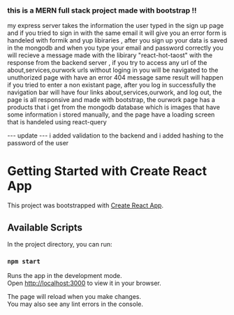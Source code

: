 ### this is a MERN full stack project made with bootstrap !!

my express server takes the information the user typed in the sign up page and if you tried to sign in with the same email it will give you an error form is handeled with formik and yup libiraries ,
after you sign up your data is saved in the mongodb and when you type your email and password correctly you will recieve a message made with the libirary "react-hot-taost" with the response from the backend server ,
if you try to access any url of the about,services,ourwork urls without loging in you will be navigated to the unuthorized page with have an error 404 message same result will happen if you tried to enter a non existant page,
after you log in successfully the navigation bar will have four links about,services,ourwork, and log out, the page is all responsive and made with bootstrap,
the ourwork page has a products that i get from the mongodb database which is images that have some information i stored manually, and the page have a loading screen that is handeled using react-query

--- update ---
i added validation to the backend and i added hashing to the password of the user


# Getting Started with Create React App

This project was bootstrapped with [Create React App](https://github.com/facebook/create-react-app).

## Available Scripts

In the project directory, you can run:

### `npm start`

Runs the app in the development mode.\
Open [http://localhost:3000](http://localhost:3000) to view it in your browser.

The page will reload when you make changes.\
You may also see any lint errors in the console.

